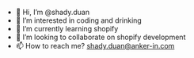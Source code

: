 - 👋 Hi, I’m @shady.duan
- 👀 I’m interested in coding and drinking
- 🌱 I’m currently learning shopify
- 💞️ I’m looking to collaborate on shopify development
- 📫 How to reach me? shady.duan@anker-in.com

<!---
ai-shady/shady is a ✨ special ✨ repository because its `README.md` (this file) appears on your GitHub profile.
You can click the Preview link to take a look at your changes.
--->
